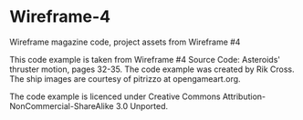 # Wireframe-4

Wireframe magazine code, project assets from Wireframe #4

This code example is taken from Wireframe #4 Source Code: Asteroids' thruster motion, pages 32-35. The code example was created by Rik Cross. The ship images are courtesy of pitrizzo at opengameart.org.

The code example is licenced under Creative Commons Attribution-NonCommercial-ShareAlike 3.0 Unported.
